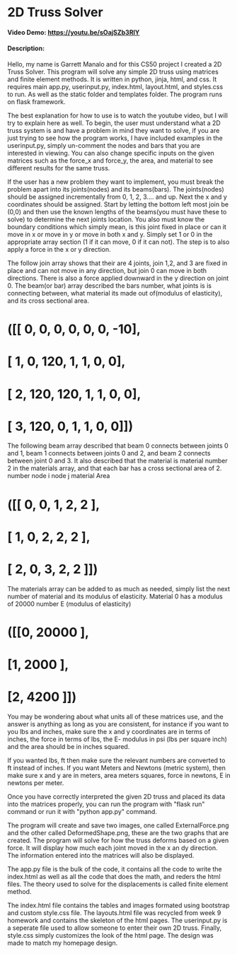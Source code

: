 # 2D Truss Solver
#### Video Demo:  <https://youtu.be/sOajSZb3RlY>
#### Description:

Hello, my name is Garrett Manalo and for this CS50 project I created a 2D Truss Solver.
This program will solve any simple 2D truss using matrices and finite element methods.
It is written in python, jinja, html, and css. It requires main app.py, userinput.py, index.html, layout.html, and styles.css to run. As well as the static folder and templates folder. The program runs on flask framework.

The best explanation for how to use is to watch the youtube video, but I will try to explain here as well.
To begin, the user must understand what a 2D truss system is and have a problem in mind they want to solve,
if you are just trying to see how the program works, I have included examples in the userinput.py, simply un-comment the nodes and bars
that you are interested in viewing.
You can also change specific inputs on the given matrices such as the force_x and force_y, the area, and material to see different results for the same truss.

If the user has a new problem they want to implement, you must break the problem apart into its joints(nodes) and its beams(bars).
The joints(nodes) should be assigned incrementally from 0, 1, 2, 3.... and up. Next the x and y coordinates should be assigned.
Start by letting the bottom left most join be (0,0) and then use the known lengths of the beams(you must have these to solve) to determine
the next joints location. You also must know the boundary conditions which simply mean, is this joint fixed in place or can it move in x or move in y or move in both x and y. Simply set 1 or 0 in the appropriate array section (1 if it can move, 0 if it can not). The step is to also apply a force in the x or y direction.

The follow join array shows that their are 4 joints, join 1,2, and 3 are fixed in place and can not move in any direction, but join 0 can move in both directions. There is also a force applied downward in the y direction on joint 0.
The beam(or bar) array described the bars number, what joints is is connecting between, what material its made out of(modulus of elasticity), and its cross sectional area.
# ([[   0,        0,     0,     0,       0,         0,      -10],
# [  1,        0,    120,    1,       1,         0,        0],
# [  2,       120,   120,    1,       1,         0,        0],
# [  3,       120,    0,     1,       1,         0,        0]])


The following beam array described that beam 0 connects between joints 0 and 1, beam 1 connects between joints 0 and 2, and beam 2 connects between joint 0 and 3. It also described that the material is material number 2 in the materials array, and that each bar has a cross sectional area of 2.
number    node i   node j  material    Area
# ([[   0,       0,      1,        2,        2   ],
# [   1,       0,      2,        2,        2   ],
# [   2,       0,      3,        2,        2   ]])

The materials array can be added to as much as needed, simply list the next number of material and its modulus of elasticity.
Material 0 has a modulus of 20000
number     E (modulus of elasticity)
# ([[0,     20000   ],
# [1,     2000    ],
# [2,     4200   ]])

You may be wondering about what units all of these matrices use, and the answer is anything as long as you are consistent, for instance
if you want to you lbs and inches, make sure the x and y coordinates are in terms of inches, the force in terms of lbs, the E- modulus in psi (lbs per square inch) and the area should be in inches squared.

If you wanted lbs, ft then make sure the relevant numbers are converted to ft instead of inches.
If you want Meters and Newtons (metric system), then make sure x and y are in meters, area meters squares, force in newtons, E in newtons per meter.

Once you have correctly interpreted the given 2D truss and placed its data into the matrices properly, you can run the program with "flask run" command
or run it with "python app.py" command.

The program will create and save two images, one called ExternalForce.png and the other called DeformedShape.png, these are the two graphs that are created.
The program will solve for how the truss deforms based on a given force. It will display how much each joint moved in the x an dy direction.
The information entered into the matrices will also be displayed.

The app.py file is the bulk of the code, it contains all the code to write the index.html as well as all the code that does the math, and reders the html files. The theory used to solve for the displacements is called finite element method.

The index.html file contains the tables and images formated using bootstrap and custom style.css file.
The layouts.html file was recycled from week 9 homework and contains the skeleton of the html pages.
The userinput.py is a seperate file used to allow someone to enter their own 2D truss.
Finally, style.css simply customizes the look of the html page.
The design was made to match my homepage design.